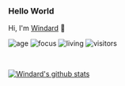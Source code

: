 ### Hello World
Hi, I'm [Windard](https://windard.com) 👋

![age](https://img.shields.io/badge/age-24-blue)
![focus](https://img.shields.io/badge/focus-backend-brightgreen)
![living](https://img.shields.io/badge/living-shanghai-3c9)
![visitors](https://visitor-badge.herokuapp.com/badge?page_id=windard.github.profile)

<br />

[![Windard's github stats](https://github-readme-stats.vercel.app/api?username=windard&show_icons=true)](https://github.com/windard)

 
